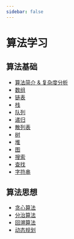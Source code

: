 ```yaml
---
sidebar: false
---
```


# 算法学习

## 算法基础

- [算法简介 & 复杂度分析](./复杂度分析.md)
- [数组](./数组.md)
- [链表](./链表.md)
- [栈](./栈.md)
- [队列](./队列.md)
- [递归](./递归.md)
- [散列表](./散列表.md)
- [树](./树.md)
- [堆](./堆.md)
- [图](./图.md)
- [搜索]()
- [查找]()
- [字符串]()

## 算法思想

- [贪心算法]()
- [分治算法]()
- [回溯算法]()
- [动态规划]()
